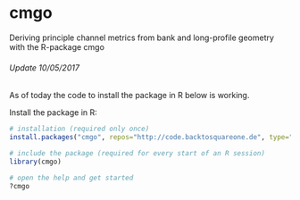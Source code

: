 # cmgo
Deriving principle channel metrics from bank and long-profile geometry with the R-package cmgo


###### Update 10/05/2017
As of today the code to install the package in R below is working. 

Install the package in R:
```R
# installation (required only once)
install.packages("cmgo", repos="http://code.backtosquareone.de", type="source")

# include the package (required for every start of an R session)
library(cmgo)

# open the help and get started
?cmgo
```
